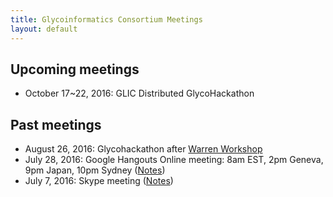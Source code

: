 ```yaml
---
title: Glycoinformatics Consortium Meetings
layout: default
---
```

<h2> Upcoming meetings</h2>
<ul>
<li> October 17~22, 2016: GLIC Distributed GlycoHackathon
</ul>


<h2> Past meetings</h2>
<ul>
<li> August 26, 2016: Glycohackathon after <a href="http://warrenworkshop2016.glycoinfo.org">Warren Workshop</a>
<li> July 28, 2016: Google Hangouts Online meeting: 8am EST, 2pm Geneva, 9pm Japan, 10pm Sydney
(<a href="https://goo.gl/Ur22GK">Notes</a>)
<li> July 7, 2016: Skype meeting 
(<a href="https://goo.gl/vB6o0q">Notes</a>)
</ul>
